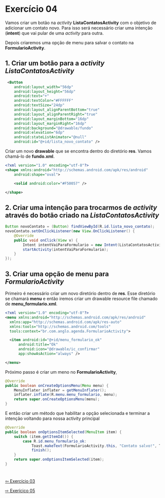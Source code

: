 # Exercício 04
Vamos criar um botão na _activity_ __ListaContatosActivity__ com o objetivo de adicionar um contato novo. Para isso será necessário criar uma intenção (__intent__) que vai pular de uma _activity_ para outra.

Depois criaremos uma opção de menu para salvar o contato na __FormularioActivity__.

## 1. Criar um botão para a _activity_ _ListaContatosActivity_
```xml
 <Button
    android:layout_width="56dp"
    android:layout_height="56dp"
    android:text="+"
    android:textColor="#FFFFFF"
    android:textSize="24dp"
    android:layout_alignParentBottom="true"
    android:layout_alignParentRight="true"
    android:layout_marginBottom="16dp"
    android:layout_marginRight="16dp"
    android:background="@drawable/fundo"
    android:elevation="6dp"
    android:stateListAnimator="@null"
    android:id="@+id/lista_novo_contato" />
```

Criar um novo __drawable__ que se encontra dentro do diretório __res__. Vamos chamá-lo de __fundo.xml__.
```xml
<?xml version="1.0" encoding="utf-8"?>
<shape xmlns:android="http://schemas.android.com/apk/res/android"
    android:shape="oval">

    <solid android:color="#F50057" />

</shape>
```

## 2. Criar uma intenção para trocarmos de _activity_ através do botão criado na _ListaContatosActivity_
```java
Button novoContato = (Button) findViewById(R.id.lista_novo_contato);
novoContato.setOnClickListener(new View.OnClickListener() {
    @Override
    public void onClick(View v) {
        Intent intentVaiParaFormulario = new Intent(ListaContatosActivity.this, FormularioActivity.class);
        startActivity(intentVaiParaFormulario);
    }
});
```

## 3. Criar uma opção de menu para _FormularioActivity_
Primeiro é necessário criar um novo diretório dentro de __res__. Esse diretório se chamará __menu__ e então iremos criar um drawable resource file chamado de __menu_formulario.xml__.
```xml
<?xml version="1.0" encoding="utf-8"?>
<menu xmlns:android="http://schemas.android.com/apk/res/android"
  xmlns:app="http://schemas.android.com/apk/res-auto"
  xmlns:tools="http://schemas.android.com/tools"
  tools:context="br.com.anglo.agenda.FormularioActivity">

  <item android:id="@+id/menu_formulario_ok"
      android:title="Ok"
      android:icon="@drawable/ic_confirmar"
      app:showAsAction="always" />

</menu>
```

Próximo passo é criar um meno no __FormularioActivity__, 
```java
@Override
public boolean onCreateOptionsMenu(Menu menu) {
    MenuInflater inflater = getMenuInflater();
    inflater.inflate(R.menu.menu_formulario, menu);
    return super.onCreateOptionsMenu(menu);
}
```
E então criar um método que habilitar a opção selecionada e terminar a intenção voltando para nossa activity principal
```java
@Override
public boolean onOptionsItemSelected(MenuItem item) {
    switch (item.getItemId()) {
        case R.id.menu_formulario_ok:
            Toast.makeText(FormularioActivity.this, "Contato salvo!", Toast.LENGTH_SHORT).show();
            finish();
    }
    return super.onOptionsItemSelected(item);
}
```

#    
[⇦ Exercício 03](https://github.com/medeirosthiiago/seicom-android/tree/master/exercicios/exer-03)

[⇨ Exerícico 05](https://github.com/medeirosthiiago/seicom-android/tree/master/exercicios/exer-05)
